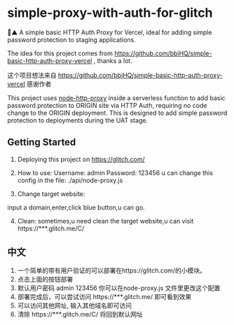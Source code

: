 # simple-proxy-with-auth-for-glitch 

🔐▲ A simple basic HTTP Auth Proxy for Vercel, ideal for adding simple password protection to staging applications.

The idea for this project comes from https://github.com/bbiHQ/simple-basic-http-auth-proxy-vercel , thanks a lot.

这个项目想法来自 https://github.com/bbiHQ/simple-basic-http-auth-proxy-vercel 感谢作者

This project uses [node-http-proxy](https://github.com/http-party/node-http-proxy) inside a serverless function to add
basic password protection to ORIGIN site via HTTP Auth, requiring no code change to the ORIGIN deployment. This is designed
to add simple password protection to deployments during the UAT stage.

## Getting Started

1. Deploying this project on https://glitch.com/  

2. How to use:
Username: admin
Password: 123456
u can change this config in the file: ./api/node-proxy.js
  
3. Change target website:

input a domain,enter,click blue button,u can go.

4. Clean:
sometimes,u need clean the target website,u can visit https://***.glitch.me/C/



## 中文
1. 一个简单的带有用户验证的可以部署在https://glitch.com/的小模块。
2. 点击上面的按钮部署
3. 默认用户密码
admin
123456
你可以在node-proxy.js 文件里更改这个配置
4. 部署完成后，可以尝试访问 https://***.glitch.me/ 即可看到效果
5. 可以访问其他网址, 输入其他域名即可访问
6. 清除 https://***.glitch.me/C/ 将回到默认网址 


